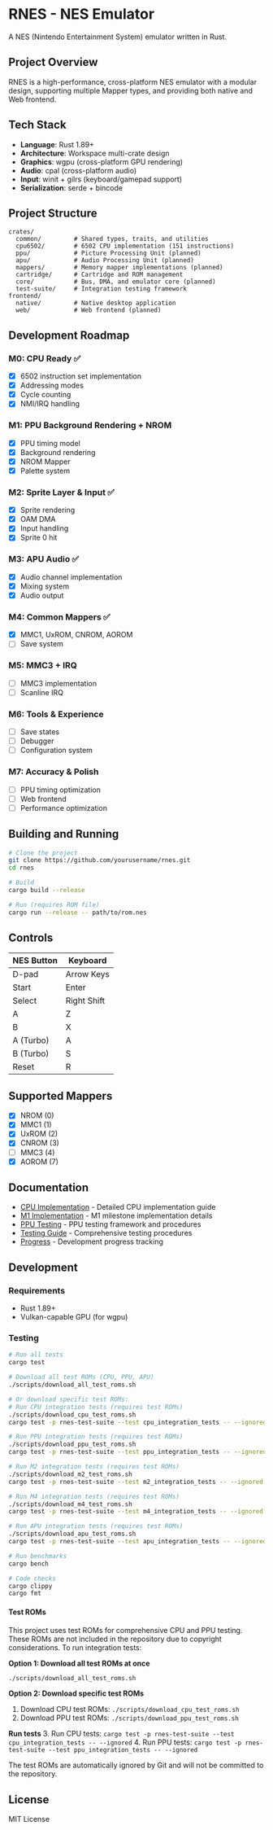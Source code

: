# RNES - NES Emulator

A NES (Nintendo Entertainment System) emulator written in Rust.

## Project Overview

RNES is a high-performance, cross-platform NES emulator with a modular design, supporting multiple Mapper types, and providing both native and Web frontend.

## Tech Stack

- **Language**: Rust 1.89+
- **Architecture**: Workspace multi-crate design
- **Graphics**: wgpu (cross-platform GPU rendering)
- **Audio**: cpal (cross-platform audio)
- **Input**: winit + gilrs (keyboard/gamepad support)
- **Serialization**: serde + bincode

## Project Structure

```
crates/
  common/         # Shared types, traits, and utilities
  cpu6502/        # 6502 CPU implementation (151 instructions)
  ppu/            # Picture Processing Unit (planned)
  apu/            # Audio Processing Unit (planned)
  mappers/        # Memory mapper implementations (planned)
  cartridge/      # Cartridge and ROM management
  core/           # Bus, DMA, and emulator core (planned)
  test-suite/     # Integration testing framework
frontend/
  native/         # Native desktop application
  web/            # Web frontend (planned)
```

## Development Roadmap

### M0: CPU Ready ✅
- [x] 6502 instruction set implementation
- [x] Addressing modes
- [x] Cycle counting
- [x] NMI/IRQ handling

### M1: PPU Background Rendering + NROM
- [x] PPU timing model
- [x] Background rendering
- [x] NROM Mapper
- [x] Palette system

### M2: Sprite Layer & Input ✅
- [x] Sprite rendering
- [x] OAM DMA
- [x] Input handling
- [x] Sprite 0 hit

### M3: APU Audio ✅
- [x] Audio channel implementation
- [x] Mixing system
- [x] Audio output

### M4: Common Mappers ✅
- [x] MMC1, UxROM, CNROM, AOROM
- [ ] Save system

### M5: MMC3 + IRQ
- [ ] MMC3 implementation
- [ ] Scanline IRQ

### M6: Tools & Experience
- [ ] Save states
- [ ] Debugger
- [ ] Configuration system

### M7: Accuracy & Polish
- [ ] PPU timing optimization
- [ ] Web frontend
- [ ] Performance optimization

## Building and Running

```bash
# Clone the project
git clone https://github.com/yourusername/rnes.git
cd rnes

# Build
cargo build --release

# Run (requires ROM file)
cargo run --release -- path/to/rom.nes
```

## Controls

| NES Button | Keyboard |
|------------|----------|
| D-pad | Arrow Keys |
| Start | Enter |
| Select | Right Shift |
| A | Z |
| B | X |
| A (Turbo) | A |
| B (Turbo) | S |
| Reset | R |

## Supported Mappers

- [x] NROM (0)
- [x] MMC1 (1)
- [x] UxROM (2)
- [x] CNROM (3)
- [ ] MMC3 (4)
- [x] AOROM (7)

## Documentation

- [CPU Implementation](docs/CPU_IMPLEMENTATION.md) - Detailed CPU implementation guide
- [M1 Implementation](docs/M1_IMPLEMENTATION.md) - M1 milestone implementation details
- [PPU Testing](docs/PPU_TESTING.md) - PPU testing framework and procedures
- [Testing Guide](docs/TESTING_GUIDE.md) - Comprehensive testing procedures
- [Progress](docs/PROGRESS.md) - Development progress tracking

## Development

### Requirements

- Rust 1.89+
- Vulkan-capable GPU (for wgpu)

### Testing

```bash
# Run all tests
cargo test

# Download all test ROMs (CPU, PPU, APU)
./scripts/download_all_test_roms.sh

# Or download specific test ROMs:
# Run CPU integration tests (requires test ROMs)
./scripts/download_cpu_test_roms.sh
cargo test -p rnes-test-suite --test cpu_integration_tests -- --ignored

# Run PPU integration tests (requires test ROMs)
./scripts/download_ppu_test_roms.sh
cargo test -p rnes-test-suite --test ppu_integration_tests -- --ignored

# Run M2 integration tests (requires test ROMs)
./scripts/download_m2_test_roms.sh
cargo test -p rnes-test-suite --test m2_integration_tests -- --ignored

# Run M4 integration tests (requires test ROMs)
./scripts/download_m4_test_roms.sh
cargo test -p rnes-test-suite --test m4_integration_tests -- --ignored

# Run APU integration tests (requires test ROMs)
./scripts/download_apu_test_roms.sh
cargo test -p rnes-test-suite --test apu_integration_tests -- --ignored

# Run benchmarks
cargo bench

# Code checks
cargo clippy
cargo fmt
```

#### Test ROMs

This project uses test ROMs for comprehensive CPU and PPU testing. These ROMs are not included in the repository due to copyright considerations. To run integration tests:

**Option 1: Download all test ROMs at once**
```bash
./scripts/download_all_test_roms.sh
```

**Option 2: Download specific test ROMs**
1. Download CPU test ROMs: `./scripts/download_cpu_test_roms.sh`
2. Download PPU test ROMs: `./scripts/download_ppu_test_roms.sh`

**Run tests**
3. Run CPU tests: `cargo test -p rnes-test-suite --test cpu_integration_tests -- --ignored`
4. Run PPU tests: `cargo test -p rnes-test-suite --test ppu_integration_tests -- --ignored`

The test ROMs are automatically ignored by Git and will not be committed to the repository.

## License

MIT License
